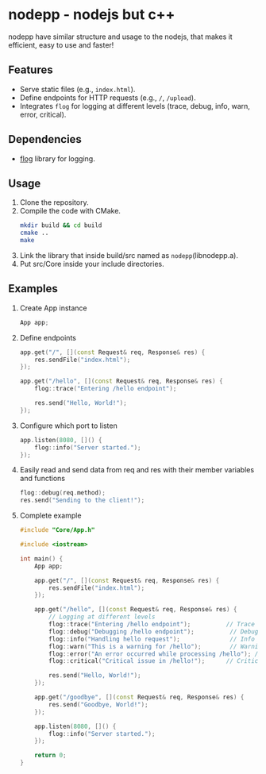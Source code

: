 # nodepp - nodejs but c++

nodepp have similar structure and usage to the nodejs, that makes it efficient, easy to use and faster!

## Features
- Serve static files (e.g., `index.html`).
- Define endpoints for HTTP requests (e.g., `/`, `/upload`).
- Integrates `flog` for logging at different levels (trace, debug, info, warn, error, critical).

## Dependencies
- [flog](https://github.com/emomaxd/flog) library for logging.

## Usage
1. Clone the repository.
2. Compile the code with CMake.
    ```bash
    mkdir build && cd build
    cmake ..
    make
    ```
3. Link the library that inside build/src named as `nodepp`(libnodepp.a).
4. Put src/Core inside your include directories.

## Examples
1. Create App instance
    ```cpp
    App app;
    ```
2. Define endpoints
    ```cpp
    app.get("/", [](const Request& req, Response& res) {
        res.sendFile("index.html");
    });

    app.get("/hello", [](const Request& req, Response& res) {
        flog::trace("Entering /hello endpoint");

        res.send("Hello, World!");
    });
    ```
3. Configure which port to listen
    ```cpp
    app.listen(8080, []() {
        flog::info("Server started.");
    });
    ```
4. Easily read and send data from req and res with their member variables and functions
    ```cpp
    flog::debug(req.method);
    res.send("Sending to the client!");
    ```
5. Complete example
    ```cpp
    #include "Core/App.h"

    #include <iostream>

    int main() {
        App app;

        app.get("/", [](const Request& req, Response& res) {
            res.sendFile("index.html");
        });

        app.get("/hello", [](const Request& req, Response& res) {
            // Logging at different levels
            flog::trace("Entering /hello endpoint");          // Trace flog
            flog::debug("Debugging /hello endpoint");          // Debug flog
            flog::info("Handling hello request");              // Info flog
            flog::warn("This is a warning for /hello");        // Warning flog
            flog::error("An error occurred while processing /hello"); // Error flog
            flog::critical("Critical issue in /hello!");      // Critical log

            res.send("Hello, World!");
        });

        app.get("/goodbye", [](const Request& req, Response& res) {
            res.send("Goodbye, World!");
        });

        app.listen(8080, []() {
            flog::info("Server started.");
        });

        return 0;
    }
    ```